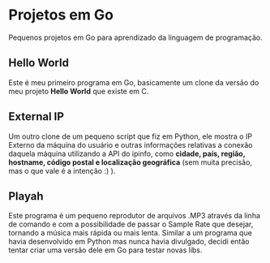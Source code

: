 # Projetos em Go
Pequenos projetos em Go para aprendizado da linguagem de programação.


## Hello World

Este é meu primeiro programa em Go, basicamente um clone da versão do meu projeto **Hello World** que existe em C.

## External IP

Um outro clone de um pequeno script que fiz em Python, ele mostra o IP Externo da máquina do usuário e outras informações relativas a conexão daquela máquina utilizando a API do ipinfo, como **cidade, país, região, hostname, código postal e localização geográfica** (sem muita precisão, mas o que vale é a intenção :) ).

## Playah

Este programa é um pequeno reprodutor de arquivos .MP3 através da linha de comando e com a possibilidade de passar o Sample Rate que desejar, tornando a música mais rápida ou mais lenta. Similar a um programa que havia desenvolvido em Python mas nunca havia divulgado, decidi então tentar criar uma versão dele em Go para testar novas libs.
